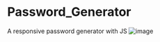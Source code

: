 # Password_Generator
A responsive password generator with JS
![image](https://github.com/JoaoHenriqueDeSouza/Password_Generator/assets/130799653/068bfec2-c994-4022-a7d6-ebc0b01f7565)
